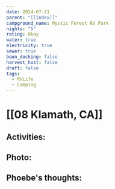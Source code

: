 ```yaml
---
date: 2024-07-21
parent: "[[index]]"
campground_name: Mystic Forest RV Park
nights: "5"
rating: Okay
water: true
electricity: true
sewer: true
boon_docking: false
harvest_host: false
draft: false
tags:
  - RVLife
  - Camping
---
```

# [[08 Klamath, CA]]

## Activities:

## Photo:

## Phoebe's thoughts:
